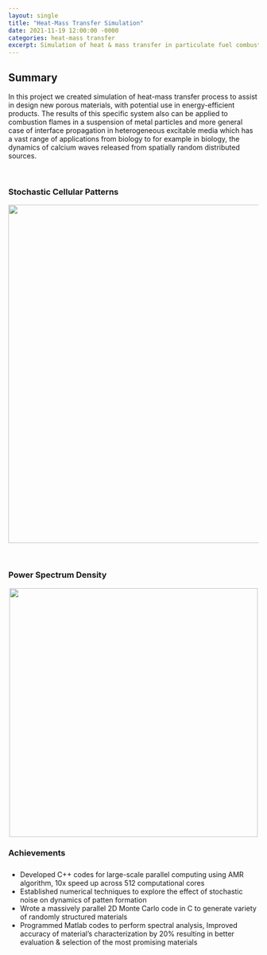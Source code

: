 ```yaml
---
layout: single
title: "Heat-Mass Transfer Simulation"
date: 2021-11-19 12:00:00 -0000
categories: heat-mass transfer 
excerpt: Simulation of heat & mass transfer in particulate fuel combustion systems (forest fire model).
---
```


## Summary
In this project we created simulation of heat-mass transfer process to assist in design new porous materials, with potential use in energy-efficient products.
The results of this specific system also can be applied to combustion flames in a suspension of metal particles and more general case of interface propagation in heterogeneous excitable media which has a vast range of applications from biology to  for example in biology, the dynamics of calcium waves released from spatially random distributed sources.


<br clear="down"/>

### Stochastic Cellular Patterns
<p align="center">
<img src="/assets/images/stock_combust_anim.gif" width="680px">
</p>



<br clear="down"/>

### Power Spectrum Density
<p align="center">
<img src="/assets/images/psd.gif" widht="350px" height="500px">
</p>


### Achievements
<p style="font-size:25px">
<ul>
 <li>Developed C++ codes for large-scale parallel computing using AMR algorithm, 10x speed up    
      across 512 computational cores</li>
<!-- <li>Coded shell scripts & Python scripts to collect, interpret, and visualize more than 10TB of data</li> -->
<li> Established numerical techniques to explore the effect of stochastic noise on dynamics of patten formation</li>
<li> Wrote a massively parallel 2D Monte Carlo code in C to generate variety of randomly structured materials</li>   
<li> Programmed Matlab codes to perform spectral analysis, Improved accuracy of material’s characterization by 20% resulting in better evaluation & selection of the most promising materials</li>
</ul>
</p>
